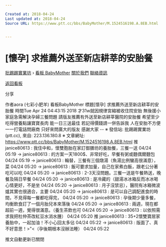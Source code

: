 ```yaml
---

Created at: 2018-04-24
Last updated at: 2018-04-24
Source URL: https://www.ptt.cc/bbs/BabyMother/M.1524516198.A.8EB.html


---
```


# [懷孕] 求推薦外送至新店耕莘的安胎餐


[批踢踢實業坊](https://www.ptt.cc/) › [看板 BabyMother](https://www.ptt.cc/bbs/BabyMother/index.html) [關於我們](https://www.ptt.cc/about.html) [聯絡資訊](https://www.ptt.cc/contact.html)

[返回看板](https://www.ptt.cc/bbs/BabyMother/index.html)

分享

作者aora (七彩小肥羊)
看板BabyMother
標題\[懷孕\] 求推薦外送至新店耕莘的安胎餐
時間Tue Apr 24 04:43:15 2018
才31w就因規律宮縮被收住院安胎 無後援小家庭急需解決孕婦三餐問題 請版友推薦有外送至新店耕莘醫院的安胎餐 希望至少吃得營養點讓寶寶長肉 能一日三送最佳 若記得價錢請一併告訴我 人在安胎不方便一一打電話問廠商 只好來問廣大的版友 感謝大家 -- ※ 發信站: 批踢踢實業坊(ptt.cc), 來自: 223.136.180.8 ※ 文章網址: <https://www.ptt.cc/bbs/BabyMother/M.1524516198.A.8EB.html>
推 janice80613 : 我住中和，懷雙胞胎在家訂御膳坊的養胎餐，三餐一送 04/24 05:19
→ janice80613 : 的方案一天1800$、非常好吃，早餐有粥或麵偶爾麵包 04/24 05:19
→ janice80613 : 輪替，三餐有三個燉湯（魚湯比例蠻高很滿意），菜 04/24 05:20
→ janice80613 : 飯可要求加量，自己在家煮白飯，跟老公分著吃可以吃 04/24 05:20
→ janice80613 : 2-3天沒問題。三餐一送是午餐熱送，晚餐及隔日早餐 04/24 05:20
→ janice80613 : 是冷藏的（甜湯冰冰箱反而冰冰喝心情更好，不是坐 04/24 05:20
→ janice80613 : 月子沒禁忌），醫院有冰箱微波爐其實也很適合，主要 04/24 05:20
→ janice80613 : 是可以自己調配進食的時間，不見得每一餐都吃得完， 04/24 05:20
→ janice80613 : 孕後期少量多餐，均衡飲食訂了一個月胎兒本來落後 04/24 05:20
→ janice80613 : 兩週，現在都超前一週，覺得很滿意。（養生茶飲也可 04/24 05:20
→ janice80613 : 以依照需求我把杜仲茶改紅豆水消水腫） 04/24 05:20
推 janice80613 : 35+2懷雙寶居家養胎中，一起加油！不小心回太多佔 04/24 05:22
→ janice80613 : 版面了、真不好意思！>"<（孕後期根本沒辦法睡） 04/24 05:22

推文自動更新已關閉

